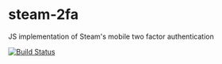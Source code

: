 # steam-2fa
JS implementation of Steam's mobile two factor authentication

[![Build Status](https://travis-ci.org/steamguard-totp/steam-2fa.svg?branch=master)](https://travis-ci.org/steamguard-totp/steam-2fa)
